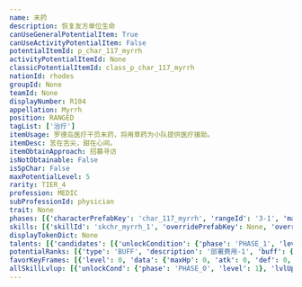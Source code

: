 ```yaml
---
name: 末药
description: 恢复友方单位生命
canUseGeneralPotentialItem: True
canUseActivityPotentialItem: False
potentialItemId: p_char_117_myrrh
activityPotentialItemId: None
classicPotentialItemId: class_p_char_117_myrrh
nationId: rhodes
groupId: None
teamId: None
displayNumber: R104
appellation: Myrrh
position: RANGED
tagList: ['治疗']
itemUsage: 罗德岛医疗干员末药，将用草药为小队提供医疗援助。
itemDesc: 苦在舌尖，甜在心间。
itemObtainApproach: 招募寻访
isNotObtainable: False
isSpChar: False
maxPotentialLevel: 5
rarity: TIER_4
profession: MEDIC
subProfessionId: physician
trait: None
phases: [{'characterPrefabKey': 'char_117_myrrh', 'rangeId': '3-1', 'maxLevel': 45, 'attributesKeyFrames': [{'level': 1, 'data': {'maxHp': 752, 'atk': 161, 'def': 57, 'magicResistance': 0.0, 'cost': 16, 'blockCnt': 1, 'moveSpeed': 1.0, 'attackSpeed': 100.0, 'baseAttackTime': 2.85, 'respawnTime': 70, 'hpRecoveryPerSec': 0.0, 'spRecoveryPerSec': 1.0, 'maxDeployCount': 1, 'maxDeckStackCnt': 0, 'tauntLevel': 0, 'massLevel': 0, 'baseForceLevel': 0, 'stunImmune': False, 'silenceImmune': False, 'sleepImmune': False, 'frozenImmune': False, 'levitateImmune': False}}, {'level': 45, 'data': {'maxHp': 1060, 'atk': 264, 'def': 83, 'magicResistance': 0.0, 'cost': 16, 'blockCnt': 1, 'moveSpeed': 1.0, 'attackSpeed': 100.0, 'baseAttackTime': 2.85, 'respawnTime': 70, 'hpRecoveryPerSec': 0.0, 'spRecoveryPerSec': 1.0, 'maxDeployCount': 1, 'maxDeckStackCnt': 0, 'tauntLevel': 0, 'massLevel': 0, 'baseForceLevel': 0, 'stunImmune': False, 'silenceImmune': False, 'sleepImmune': False, 'frozenImmune': False, 'levitateImmune': False}}], 'evolveCost': None}, {'characterPrefabKey': 'char_117_myrrh', 'rangeId': '3-3', 'maxLevel': 60, 'attributesKeyFrames': [{'level': 1, 'data': {'maxHp': 1060, 'atk': 264, 'def': 83, 'magicResistance': 0.0, 'cost': 18, 'blockCnt': 1, 'moveSpeed': 1.0, 'attackSpeed': 100.0, 'baseAttackTime': 2.85, 'respawnTime': 70, 'hpRecoveryPerSec': 0.0, 'spRecoveryPerSec': 1.0, 'maxDeployCount': 1, 'maxDeckStackCnt': 0, 'tauntLevel': 0, 'massLevel': 0, 'baseForceLevel': 0, 'stunImmune': False, 'silenceImmune': False, 'sleepImmune': False, 'frozenImmune': False, 'levitateImmune': False}}, {'level': 60, 'data': {'maxHp': 1278, 'atk': 372, 'def': 104, 'magicResistance': 0.0, 'cost': 18, 'blockCnt': 1, 'moveSpeed': 1.0, 'attackSpeed': 100.0, 'baseAttackTime': 2.85, 'respawnTime': 70, 'hpRecoveryPerSec': 0.0, 'spRecoveryPerSec': 1.0, 'maxDeployCount': 1, 'maxDeckStackCnt': 0, 'tauntLevel': 0, 'massLevel': 0, 'baseForceLevel': 0, 'stunImmune': False, 'silenceImmune': False, 'sleepImmune': False, 'frozenImmune': False, 'levitateImmune': False}}], 'evolveCost': [{'id': '3261', 'count': 3, 'type': 'MATERIAL'}, {'id': '30032', 'count': 1, 'type': 'MATERIAL'}, {'id': '30012', 'count': 1, 'type': 'MATERIAL'}]}, {'characterPrefabKey': 'char_117_myrrh', 'rangeId': '3-3', 'maxLevel': 70, 'attributesKeyFrames': [{'level': 1, 'data': {'maxHp': 1278, 'atk': 372, 'def': 104, 'magicResistance': 0.0, 'cost': 18, 'blockCnt': 1, 'moveSpeed': 1.0, 'attackSpeed': 100.0, 'baseAttackTime': 2.85, 'respawnTime': 70, 'hpRecoveryPerSec': 0.0, 'spRecoveryPerSec': 1.0, 'maxDeployCount': 1, 'maxDeckStackCnt': 0, 'tauntLevel': 0, 'massLevel': 0, 'baseForceLevel': 0, 'stunImmune': False, 'silenceImmune': False, 'sleepImmune': False, 'frozenImmune': False, 'levitateImmune': False}}, {'level': 70, 'data': {'maxHp': 1420, 'atk': 465, 'def': 131, 'magicResistance': 0.0, 'cost': 18, 'blockCnt': 1, 'moveSpeed': 1.0, 'attackSpeed': 100.0, 'baseAttackTime': 2.85, 'respawnTime': 70, 'hpRecoveryPerSec': 0.0, 'spRecoveryPerSec': 1.0, 'maxDeployCount': 1, 'maxDeckStackCnt': 0, 'tauntLevel': 0, 'massLevel': 0, 'baseForceLevel': 0, 'stunImmune': False, 'silenceImmune': False, 'sleepImmune': False, 'frozenImmune': False, 'levitateImmune': False}}], 'evolveCost': [{'id': '3262', 'count': 5, 'type': 'MATERIAL'}, {'id': '30053', 'count': 14, 'type': 'MATERIAL'}, {'id': '30033', 'count': 12, 'type': 'MATERIAL'}]}]
skills: [{'skillId': 'skchr_myrrh_1', 'overridePrefabKey': None, 'overrideTokenKey': None, 'levelUpCostCond': [{'unlockCond': {'phase': 'PHASE_2', 'level': 1}, 'lvlUpTime': 28800, 'levelUpCost': [{'id': '3303', 'count': 2, 'type': 'MATERIAL'}, {'id': '30104', 'count': 1, 'type': 'MATERIAL'}, {'id': '30083', 'count': 3, 'type': 'MATERIAL'}]}, {'unlockCond': {'phase': 'PHASE_2', 'level': 1}, 'lvlUpTime': 57600, 'levelUpCost': [{'id': '3303', 'count': 4, 'type': 'MATERIAL'}, {'id': '30024', 'count': 2, 'type': 'MATERIAL'}, {'id': '30104', 'count': 2, 'type': 'MATERIAL'}]}, {'unlockCond': {'phase': 'PHASE_2', 'level': 1}, 'lvlUpTime': 86400, 'levelUpCost': [{'id': '3303', 'count': 6, 'type': 'MATERIAL'}, {'id': '30135', 'count': 2, 'type': 'MATERIAL'}, {'id': '30044', 'count': 2, 'type': 'MATERIAL'}]}], 'unlockCond': {'phase': 'PHASE_0', 'level': 1}}, {'skillId': 'skchr_myrrh_2', 'overridePrefabKey': None, 'overrideTokenKey': None, 'levelUpCostCond': [{'unlockCond': {'phase': 'PHASE_2', 'level': 1}, 'lvlUpTime': 28800, 'levelUpCost': [{'id': '3303', 'count': 2, 'type': 'MATERIAL'}, {'id': '30014', 'count': 1, 'type': 'MATERIAL'}, {'id': '30093', 'count': 4, 'type': 'MATERIAL'}]}, {'unlockCond': {'phase': 'PHASE_2', 'level': 1}, 'lvlUpTime': 57600, 'levelUpCost': [{'id': '3303', 'count': 4, 'type': 'MATERIAL'}, {'id': '30034', 'count': 2, 'type': 'MATERIAL'}, {'id': '30014', 'count': 3, 'type': 'MATERIAL'}]}, {'unlockCond': {'phase': 'PHASE_2', 'level': 1}, 'lvlUpTime': 86400, 'levelUpCost': [{'id': '3303', 'count': 6, 'type': 'MATERIAL'}, {'id': '30115', 'count': 2, 'type': 'MATERIAL'}, {'id': '30084', 'count': 2, 'type': 'MATERIAL'}]}], 'unlockCond': {'phase': 'PHASE_1', 'level': 1}}]
displayTokenDict: None
talents: [{'candidates': [{'unlockCondition': {'phase': 'PHASE_1', 'level': 1}, 'requiredPotentialRank': 0, 'prefabKey': '1', 'name': '急救包', 'description': '部署后立刻恢复全体友方单位的生命值，恢复量为末药攻击力的100%', 'rangeId': None, 'blackboard': [{'key': 'heal_scale', 'value': 1.0, 'valueStr': None}], 'tokenKey': None}, {'unlockCondition': {'phase': 'PHASE_1', 'level': 1}, 'requiredPotentialRank': 4, 'prefabKey': '1', 'name': '急救包', 'description': '部署后立刻恢复全体友方单位的生命值，恢复量为末药攻击力的110%<@ba.talpu>（+10%）</>', 'rangeId': None, 'blackboard': [{'key': 'heal_scale', 'value': 1.1, 'valueStr': None}], 'tokenKey': None}, {'unlockCondition': {'phase': 'PHASE_2', 'level': 1}, 'requiredPotentialRank': 0, 'prefabKey': '1', 'name': '急救包', 'description': '部署后立刻恢复全体友方单位的生命值，恢复量为末药攻击力的150%', 'rangeId': None, 'blackboard': [{'key': 'heal_scale', 'value': 1.5, 'valueStr': None}], 'tokenKey': None}, {'unlockCondition': {'phase': 'PHASE_2', 'level': 1}, 'requiredPotentialRank': 4, 'prefabKey': '1', 'name': '急救包', 'description': '部署后立刻恢复全体友方单位的生命值，恢复量为末药攻击力的160%<@ba.talpu>（+10%）</>', 'rangeId': None, 'blackboard': [{'key': 'heal_scale', 'value': 1.6, 'valueStr': None}], 'tokenKey': None}]}]
potentialRanks: [{'type': 'BUFF', 'description': '部署费用-1', 'buff': {'attributes': {'abnormalFlags': None, 'abnormalImmunes': None, 'abnormalAntis': None, 'abnormalCombos': None, 'abnormalComboImmunes': None, 'attributeModifiers': [{'attributeType': 'COST', 'formulaItem': 'ADDITION', 'value': -1.0, 'loadFromBlackboard': False, 'fetchBaseValueFromSourceEntity': False}]}}, 'equivalentCost': None}, {'type': 'BUFF', 'description': '再部署时间-4秒', 'buff': {'attributes': {'abnormalFlags': None, 'abnormalImmunes': None, 'abnormalAntis': None, 'abnormalCombos': None, 'abnormalComboImmunes': None, 'attributeModifiers': [{'attributeType': 'RESPAWN_TIME', 'formulaItem': 'ADDITION', 'value': -4.0, 'loadFromBlackboard': False, 'fetchBaseValueFromSourceEntity': False}]}}, 'equivalentCost': None}, {'type': 'BUFF', 'description': '攻击力+23', 'buff': {'attributes': {'abnormalFlags': None, 'abnormalImmunes': None, 'abnormalAntis': None, 'abnormalCombos': None, 'abnormalComboImmunes': None, 'attributeModifiers': [{'attributeType': 'ATK', 'formulaItem': 'ADDITION', 'value': 23.0, 'loadFromBlackboard': False, 'fetchBaseValueFromSourceEntity': False}]}}, 'equivalentCost': None}, {'type': 'CUSTOM', 'description': '天赋效果增强', 'buff': None, 'equivalentCost': None}, {'type': 'BUFF', 'description': '部署费用-1', 'buff': {'attributes': {'abnormalFlags': None, 'abnormalImmunes': None, 'abnormalAntis': None, 'abnormalCombos': None, 'abnormalComboImmunes': None, 'attributeModifiers': [{'attributeType': 'COST', 'formulaItem': 'ADDITION', 'value': -1.0, 'loadFromBlackboard': False, 'fetchBaseValueFromSourceEntity': False}]}}, 'equivalentCost': None}]
favorKeyFrames: [{'level': 0, 'data': {'maxHp': 0, 'atk': 0, 'def': 0, 'magicResistance': 0.0, 'cost': 0, 'blockCnt': 0, 'moveSpeed': 0.0, 'attackSpeed': 0.0, 'baseAttackTime': 0.0, 'respawnTime': 0, 'hpRecoveryPerSec': 0.0, 'spRecoveryPerSec': 0.0, 'maxDeployCount': 0, 'maxDeckStackCnt': 0, 'tauntLevel': 0, 'massLevel': 0, 'baseForceLevel': 0, 'stunImmune': False, 'silenceImmune': False, 'sleepImmune': False, 'frozenImmune': False, 'levitateImmune': False}}, {'level': 50, 'data': {'maxHp': 0, 'atk': 60, 'def': 0, 'magicResistance': 0.0, 'cost': 0, 'blockCnt': 0, 'moveSpeed': 0.0, 'attackSpeed': 0.0, 'baseAttackTime': 0.0, 'respawnTime': 0, 'hpRecoveryPerSec': 0.0, 'spRecoveryPerSec': 0.0, 'maxDeployCount': 0, 'maxDeckStackCnt': 0, 'tauntLevel': 0, 'massLevel': 0, 'baseForceLevel': 0, 'stunImmune': False, 'silenceImmune': False, 'sleepImmune': False, 'frozenImmune': False, 'levitateImmune': False}}]
allSkillLvlup: [{'unlockCond': {'phase': 'PHASE_0', 'level': 1}, 'lvlUpCost': [{'id': '3301', 'count': 2, 'type': 'MATERIAL'}]}, {'unlockCond': {'phase': 'PHASE_0', 'level': 1}, 'lvlUpCost': [{'id': '3301', 'count': 2, 'type': 'MATERIAL'}, {'id': '30031', 'count': 4, 'type': 'MATERIAL'}]}, {'unlockCond': {'phase': 'PHASE_0', 'level': 1}, 'lvlUpCost': [{'id': '3302', 'count': 3, 'type': 'MATERIAL'}, {'id': '30042', 'count': 2, 'type': 'MATERIAL'}]}, {'unlockCond': {'phase': 'PHASE_1', 'level': 1}, 'lvlUpCost': [{'id': '3302', 'count': 3, 'type': 'MATERIAL'}, {'id': '30052', 'count': 2, 'type': 'MATERIAL'}]}, {'unlockCond': {'phase': 'PHASE_1', 'level': 1}, 'lvlUpCost': [{'id': '3302', 'count': 3, 'type': 'MATERIAL'}, {'id': '30083', 'count': 2, 'type': 'MATERIAL'}]}, {'unlockCond': {'phase': 'PHASE_1', 'level': 1}, 'lvlUpCost': [{'id': '3303', 'count': 4, 'type': 'MATERIAL'}, {'id': '30093', 'count': 2, 'type': 'MATERIAL'}]}]
---
```


